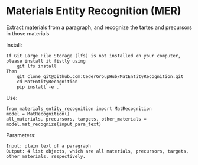 # Materials Entity Recognition (MER)

Extract materials from a paragraph, and recognize the tartes and precursors in those materials  

Install:  

	If Git Large File Storage (lfs) is not installed on your computer, please install it fistly using
		git lfs install
	Then
		git clone git@github.com:CederGroupHub/MatEntityRecognition.git 
		cd MatEntityRecognition
		pip install -e .

Use:

	from materials_entity_recognition import MatRecognition   
	model = MatRecognition()  
	all_materials, precursors, targets, other_materials = model.mat_recognize(input_para_text)  

Parameters:

	Input: plain text of a paragraph  
	Output: 4 list objects, which are all materials, precursors, targets, other materials, respectively.  

